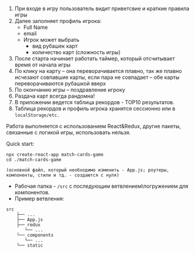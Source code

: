 1. При входе в игру пользователь видит приветсвие и краткие правила игры
2. Далее заполняет профиль игрока:
   - Full Name
   - email
   - Игрок может выбрать
     - вид рубашек карт
     - количество карт (сложность игры)
3. После старта начинает работать таймер, который отсчитывает время от начала игры
4. По клику на карту – она переворачивается плавно, так же плавно исчезают совпавшие карты, если пара не совпадает – обе карты переворачиваются рубашкой вверх
5. По окончанию игры – поздравление игроку
6. Раздача карт всегда рандомна!
7. В приложении ведется таблица рекордов - ТОP10 результатов.
8. Таблица рекордов и профиль игрока хранятся сессионно или в `localStorage/etc.`

Работа выполняется с использованием React&Redux, другие пакеты, связанные с логикой игры, использовать нельзя.

Quick start:
```
npx create-react-app match-cards-game
cd ./match-cards-game

(основной файл, который необходимо изменить - App.js; роутеры, компоненты, стили и тд. - создаются с нуля)
``` 
 - Рабочая папка - `/src` с последующим ветвлением\погружением для компонентов.
 - Пример ветвления:
```
src
    ├── ...
    ├── App.js
    ├── redux
       └── ...
    └── components
       └── ...
    └── static
```
